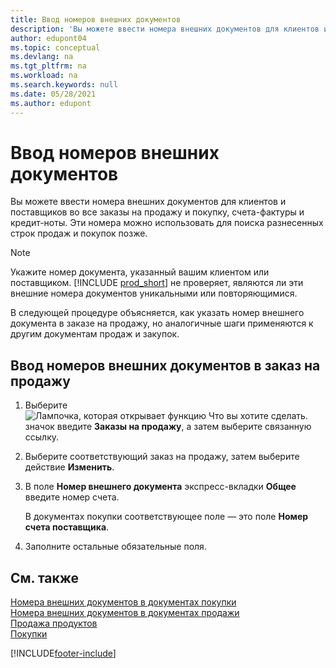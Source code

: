 ```yaml
---
title: Ввод номеров внешних документов
description: 'Вы можете ввести номера внешних документов для клиентов и поставщиков во все заказы на продажу и покупку, счета-фактуры и кредит-ноты. Эти номера можно использовать для поиска разнесенных строк продаж и покупок позже.'
author: edupont04
ms.topic: conceptual
ms.devlang: na
ms.tgt_pltfrm: na
ms.workload: na
ms.search.keywords: null
ms.date: 05/28/2021
ms.author: edupont
---
```

# Ввод номеров внешних документов

Вы можете ввести номера внешних документов для клиентов и поставщиков во все заказы на продажу и покупку, счета-фактуры и кредит-ноты. Эти номера можно использовать для поиска разнесенных строк продаж и покупок позже.  

> [!NOTE]
> Укажите номер документа, указанный вашим клиентом или поставщиком. [!INCLUDE [prod_short](includes/prod_short.md)] не проверяет, являются ли эти внешние номера документов уникальными или повторяющимися.

В следующей процедуре объясняется, как указать номер внешнего документа в заказе на продажу, но аналогичные шаги применяются к другим документам продаж и закупок.

## Ввод номеров внешних документов в заказ на продажу  

1. Выберите ![Лампочка, которая открывает функцию Что вы хотите сделать.](media/ui-search/search_small.png "Что вы хотите сделать") значок введите **Заказы на продажу**, а затем выберите связанную ссылку.  
2. Выберите соответствующий заказ на продажу, затем выберите действие **Изменить**.  
3. В поле **Номер внешнего документа** экспресс-вкладки **Общее** введите номер счета.  

    В документах покупки соответствующее поле — это поле **Номер счета поставщика**.
4. Заполните остальные обязательные поля.  

## См. также

[Номера внешних документов в документах покупки](purchasing-ext-doc-no.md)  
[Номера внешних документов в документах продажи](sales-how-invoice-sales.md#external-document-numbers)  
[Продажа продуктов](sales-how-sell-products.md)  
[Покупки](purchasing-manage-purchasing.md)  

[!INCLUDE[footer-include](includes/footer-banner.md)]